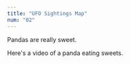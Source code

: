 ```yaml
---
title: "UFO Sightings Map"
num: "02"
---
```


Pandas are really sweet.

Here's a video of a panda eating sweets.